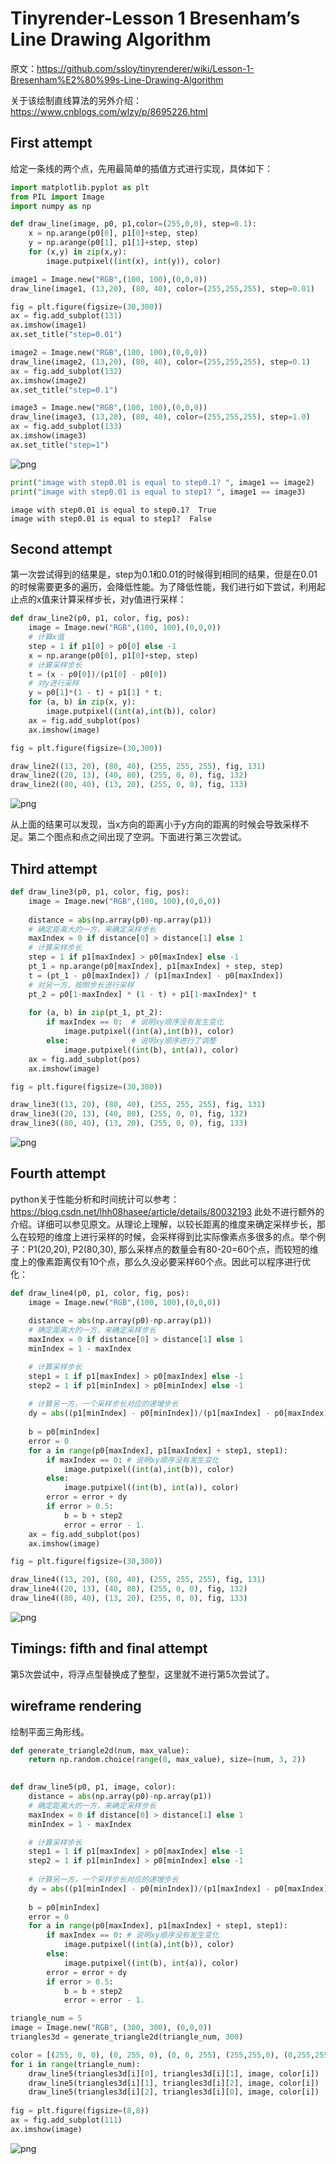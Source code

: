 # Tinyrender-Lesson 1 Bresenham’s Line Drawing Algorithm

原文：https://github.com/ssloy/tinyrenderer/wiki/Lesson-1-Bresenham%E2%80%99s-Line-Drawing-Algorithm

关于该绘制直线算法的另外介绍：https://www.cnblogs.com/wlzy/p/8695226.html

## First attempt

给定一条线的两个点，先用最简单的插值方式进行实现，具体如下：


```python
import matplotlib.pyplot as plt
from PIL import Image
import numpy as np
```


```python
def draw_line(image, p0, p1,color=(255,0,0), step=0.1):
    x = np.arange(p0[0], p1[0]+step, step)
    y = np.arange(p0[1], p1[1]+step, step)
    for (x,y) in zip(x,y):
        image.putpixel((int(x), int(y)), color)
```


```python
image1 = Image.new("RGB",(100, 100),(0,0,0))
draw_line(image1, (13,20), (80, 40), color=(255,255,255), step=0.01)

fig = plt.figure(figsize=(30,300))
ax = fig.add_subplot(131)
ax.imshow(image1)
ax.set_title("step=0.01")

image2 = Image.new("RGB",(100, 100),(0,0,0))
draw_line(image2, (13,20), (80, 40), color=(255,255,255), step=0.1)
ax = fig.add_subplot(132)
ax.imshow(image2)
ax.set_title("step=0.1")

image3 = Image.new("RGB",(100, 100),(0,0,0))
draw_line(image3, (13,20), (80, 40), color=(255,255,255), step=1.0)
ax = fig.add_subplot(133)
ax.imshow(image3)
ax.set_title("step=1")

```

![png](output_4_1.png)

```python
print("image with step0.01 is equal to step0.1? ", image1 == image2)
print("image with step0.01 is equal to step1? ", image1 == image3)
```

    image with step0.01 is equal to step0.1?  True
    image with step0.01 is equal to step1?  False


## Second attempt

第一次尝试得到的结果是，step为0.1和0.01的时候得到相同的结果，但是在0.01的时候需要更多的遍历，会降低性能。为了降低性能，我们进行如下尝试，利用起止点的x值来计算采样步长，对y值进行采样：


```python
def draw_line2(p0, p1, color, fig, pos):
    image = Image.new("RGB",(100, 100),(0,0,0))
    # 计算x值
    step = 1 if p1[0] > p0[0] else -1
    x = np.arange(p0[0], p1[0]+step, step)
    # 计算采样步长
    t = (x - p0[0])/(p1[0] - p0[0])
    # 对y进行采样
    y = p0[1]*(1 - t) + p1[1] * t;
    for (a, b) in zip(x, y):
        image.putpixel((int(a),int(b)), color)
    ax = fig.add_subplot(pos)
    ax.imshow(image)

```


```python
fig = plt.figure(figsize=(30,300))

draw_line2((13, 20), (80, 40), (255, 255, 255), fig, 131)
draw_line2((20, 13), (40, 80), (255, 0, 0), fig, 132)
draw_line2((80, 40), (13, 20), (255, 0, 0), fig, 133)
```


![png](output_8_0.png)


从上面的结果可以发现，当x方向的距离小于y方向的距离的时候会导致采样不足。第二个图点和点之间出现了空洞。下面进行第三次尝试。

## Third attempt


```python
def draw_line3(p0, p1, color, fig, pos):
    image = Image.new("RGB",(100, 100),(0,0,0))
    
    distance = abs(np.array(p0)-np.array(p1))
    # 确定距离大的一方，来确定采样步长
    maxIndex = 0 if distance[0] > distance[1] else 1
    # 计算采样步长
    step = 1 if p1[maxIndex] > p0[maxIndex] else -1
    pt_1 = np.arange(p0[maxIndex], p1[maxIndex] + step, step)
    t = (pt_1 - p0[maxIndex]) / (p1[maxIndex] - p0[maxIndex])
    # 对另一方，按照步长进行采样
    pt_2 = p0[1-maxIndex] * (1 - t) + p1[1-maxIndex]* t
    
    for (a, b) in zip(pt_1, pt_2):
        if maxIndex == 0:  # 说明xy顺序没有发生变化
            image.putpixel((int(a),int(b)), color)
        else:              # 说明xy顺序进行了调整
            image.putpixel((int(b), int(a)), color)
    ax = fig.add_subplot(pos)
    ax.imshow(image)
```


```python
fig = plt.figure(figsize=(30,300))

draw_line3((13, 20), (80, 40), (255, 255, 255), fig, 131)
draw_line3((20, 13), (40, 80), (255, 0, 0), fig, 132)
draw_line3((80, 40), (13, 20), (255, 0, 0), fig, 133)
```


![png](output_12_0.png)


## Fourth attempt

python关于性能分析和时间统计可以参考：https://blog.csdn.net/lhh08hasee/article/details/80032193 此处不进行额外的介绍。详细可以参见原文。从理论上理解，以较长距离的维度来确定采样步长，那么在较短的维度上进行采样的时候，会采样得到比实际像素点多很多的点。举个例子：P1(20,20), P2(80,30),
那么采样点的数量会有80-20=60个点，而较短的维度上的像素距离仅有10个点，那么久没必要采样60个点。因此可以程序进行优化：


```python
def draw_line4(p0, p1, color, fig, pos):
    image = Image.new("RGB",(100, 100),(0,0,0))
    
    distance = abs(np.array(p0)-np.array(p1))
    # 确定距离大的一方，来确定采样步长
    maxIndex = 0 if distance[0] > distance[1] else 1
    minIndex = 1 - maxIndex

    # 计算采样步长
    step1 = 1 if p1[maxIndex] > p0[maxIndex] else -1
    step2 = 1 if p1[minIndex] > p0[minIndex] else -1
    
    # 计算另一方，一个采样步长对应的递增步长
    dy = abs((p1[minIndex] - p0[minIndex])/(p1[maxIndex] - p0[maxIndex]))
    
    b = p0[minIndex]
    error = 0
    for a in range(p0[maxIndex], p1[maxIndex] + step1, step1):
        if maxIndex == 0: # 说明xy顺序没有发生变化
            image.putpixel((int(a),int(b)), color)
        else:
            image.putpixel((int(b), int(a)), color)
        error = error + dy
        if error > 0.5:
            b = b + step2
            error = error - 1.            
    ax = fig.add_subplot(pos)
    ax.imshow(image)
```


```python
fig = plt.figure(figsize=(30,300))

draw_line4((13, 20), (80, 40), (255, 255, 255), fig, 131)
draw_line4((20, 13), (40, 80), (255, 0, 0), fig, 132)
draw_line4((80, 40), (13, 20), (255, 0, 0), fig, 133)
```

![png](output_15_0.png)

## Timings: fifth and final attempt

第5次尝试中，将浮点型替换成了整型，这里就不进行第5次尝试了。

## wireframe rendering

绘制平面三角形线。


```python
def generate_triangle2d(num, max_value):
    return np.random.choice(range(0, max_value), size=(num, 3, 2))

                            
def draw_line5(p0, p1, image, color):
    distance = abs(np.array(p0)-np.array(p1))
    # 确定距离大的一方，来确定采样步长
    maxIndex = 0 if distance[0] > distance[1] else 1
    minIndex = 1 - maxIndex

    # 计算采样步长
    step1 = 1 if p1[maxIndex] > p0[maxIndex] else -1
    step2 = 1 if p1[minIndex] > p0[minIndex] else -1
    
    # 计算另一方，一个采样步长对应的递增步长
    dy = abs((p1[minIndex] - p0[minIndex])/(p1[maxIndex] - p0[maxIndex]))
    
    b = p0[minIndex]
    error = 0
    for a in range(p0[maxIndex], p1[maxIndex] + step1, step1):
        if maxIndex == 0: # 说明xy顺序没有发生变化
            image.putpixel((int(a),int(b)), color)
        else:
            image.putpixel((int(b), int(a)), color)
        error = error + dy
        if error > 0.5:
            b = b + step2
            error = error - 1.
```


```python
triangle_num = 5
image = Image.new("RGB", (300, 300), (0,0,0))
triangles3d = generate_triangle2d(triangle_num, 300)

color = [(255, 0, 0), (0, 255, 0), (0, 0, 255), (255,255,0), (0,255,255)]
for i in range(triangle_num):
    draw_line5(triangles3d[i][0], triangles3d[i][1], image, color[i])
    draw_line5(triangles3d[i][1], triangles3d[i][2], image, color[i])
    draw_line5(triangles3d[i][2], triangles3d[i][0], image, color[i])
    
fig = plt.figure(figsize=(8,8))
ax = fig.add_subplot(111)
ax.imshow(image)
```

![png](output_18_1.png)

